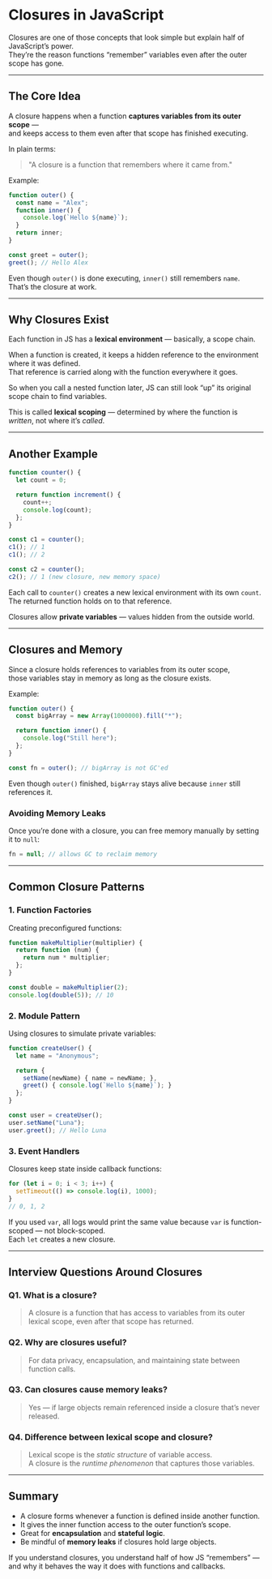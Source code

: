 # Closures in JavaScript

Closures are one of those concepts that look simple but explain half of JavaScript’s power.  
They’re the reason functions “remember” variables even after the outer scope has gone.

---

## The Core Idea

A closure happens when a function **captures variables from its outer scope** —  
and keeps access to them even after that scope has finished executing.

In plain terms:  
> "A closure is a function that remembers where it came from."

Example:
```js
function outer() {
  const name = "Alex";
  function inner() {
    console.log(`Hello ${name}`);
  }
  return inner;
}

const greet = outer();
greet(); // Hello Alex
```

Even though `outer()` is done executing, `inner()` still remembers `name`.  
That’s the closure at work.

---

## Why Closures Exist

Each function in JS has a **lexical environment** — basically, a scope chain.

When a function is created, it keeps a hidden reference to the environment where it was defined.  
That reference is carried along with the function everywhere it goes.

So when you call a nested function later, JS can still look “up” its original scope chain to find variables.

This is called **lexical scoping** — determined by where the function is *written*, not where it’s *called*.

---

## Another Example

```js
function counter() {
  let count = 0;

  return function increment() {
    count++;
    console.log(count);
  };
}

const c1 = counter();
c1(); // 1
c1(); // 2

const c2 = counter();
c2(); // 1 (new closure, new memory space)
```

Each call to `counter()` creates a new lexical environment with its own `count`.  
The returned function holds on to that reference.

Closures allow **private variables** — values hidden from the outside world.

---

## Closures and Memory

Since a closure holds references to variables from its outer scope,  
those variables stay in memory as long as the closure exists.

Example:
```js
function outer() {
  const bigArray = new Array(1000000).fill("*");

  return function inner() {
    console.log("Still here");
  };
}

const fn = outer(); // bigArray is not GC'ed
```
Even though `outer()` finished, `bigArray` stays alive because `inner` still references it.

### Avoiding Memory Leaks

Once you’re done with a closure, you can free memory manually by setting it to `null`:
```js
fn = null; // allows GC to reclaim memory
```

---

## Common Closure Patterns

### 1. Function Factories
Creating preconfigured functions:
```js
function makeMultiplier(multiplier) {
  return function (num) {
    return num * multiplier;
  };
}

const double = makeMultiplier(2);
console.log(double(5)); // 10
```

### 2. Module Pattern
Using closures to simulate private variables:
```js
function createUser() {
  let name = "Anonymous";

  return {
    setName(newName) { name = newName; },
    greet() { console.log(`Hello ${name}`); }
  };
}

const user = createUser();
user.setName("Luna");
user.greet(); // Hello Luna
```

### 3. Event Handlers
Closures keep state inside callback functions:
```js
for (let i = 0; i < 3; i++) {
  setTimeout(() => console.log(i), 1000);
}
// 0, 1, 2
```

If you used `var`, all logs would print the same value because `var` is function-scoped — not block-scoped.  
Each `let` creates a new closure.

---

## Interview Questions Around Closures

### Q1. What is a closure?
> A closure is a function that has access to variables from its outer lexical scope, even after that scope has returned.

### Q2. Why are closures useful?
> For data privacy, encapsulation, and maintaining state between function calls.

### Q3. Can closures cause memory leaks?
> Yes — if large objects remain referenced inside a closure that’s never released.

### Q4. Difference between lexical scope and closure?
> Lexical scope is the *static structure* of variable access.  
> A closure is the *runtime phenomenon* that captures those variables.

---

## Summary

- A closure forms whenever a function is defined inside another function.  
- It gives the inner function access to the outer function’s scope.  
- Great for **encapsulation** and **stateful logic**.  
- Be mindful of **memory leaks** if closures hold large objects.

If you understand closures, you understand half of how JS “remembers” —  
and why it behaves the way it does with functions and callbacks.

